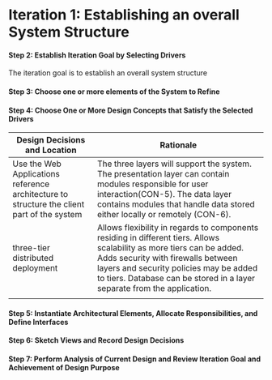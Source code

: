 # Iteration 1: Establishing an overall System Structure

#### Step 2: Establish Iteration Goal by Selecting Drivers

The iteration goal is to establish an overall system structure

#### Step 3: Choose one or more elements of the System to Refine

#### Step 4: Choose One or More Design Concepts that Satisfy the Selected Drivers

| Design Decisions and Location                                | Rationale                                                    |
| ------------------------------------------------------------ | ------------------------------------------------------------ |
| Use the Web Applications reference architecture to structure the client part of the system | The three layers will support the system. The presentation layer can contain modules responsible for user interaction(CON-5). The data layer contains modules that handle data stored either locally or remotely (CON-6). |
| three-tier distributed deployment                            | Allows flexibility in regards to components residing in different tiers. Allows scalability as more tiers can be added. Adds security with firewalls between layers and security policies may be added to tiers.  Database can be stored in a layer separate from the application. |
|                                                              |                                                              |

#### Step 5: Instantiate Architectural Elements, Allocate Responsibilities, and Define Interfaces

#### Step 6: Sketch Views and Record Design Decisions 

#### Step 7: Perform Analysis of Current Design and Review Iteration Goal and Achievement of Design Purpose